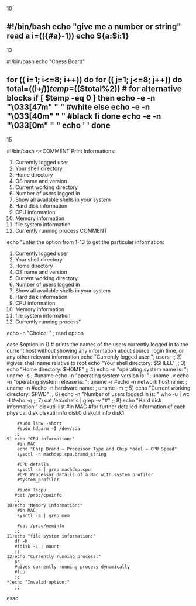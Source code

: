 10

#!/bin/bash
echo "give me a number or string"
read a
i=$((${#a}-1))
echo ${a:$i:1}
------------------------------------------------

13

#!/bin/bash
echo "Chess Board"

for (( i=1; i<=8; i++))
do
        for (( j=1; j<=8; j++))
        do
                total=$(($i+$j))
                temp=$(($total%2))
                # for alternative blocks
                if [ $temp -eq 0 ]
                then
                        echo -e -n "\033[47m" " "  #white
                else
                        echo -e -n "\033[40m" " " #black
                fi
        done
        echo -e -n "\033[0m" " "
        echo ' '
done
-------------------------------------

15

#!/bin/bash
<<COMMENT
Print Informations:
1. Currently logged user
2. Your shell directory
3. Home directory
4. OS name and version
5. Current working directory
6. Number of users logged in
7. Show all available shells in your system
8. Hard disk information
9. CPU information
10. Memory information
11. file system information
12. Currently running process
COMMENT

echo "Enter the option from 1-13 to get the particular information:
1. Currently logged user
2. Your shell directory
3. Home directory
4. OS name and version
5. Current working directory
6. Number of users logged in
7. Show all available shells in your system
8. Hard disk information
9. CPU information
10. Memory information
11. file system information
12. Currently running process"

echo -n "Choice: " ; read option

case $option in
	1) # prints the names of the users currently logged in to the current host without showing any information about source, login time, or any other relevant information 
	   echo "Currently logged user:"; users;
	   ;;
	2) #gives shell name relative to root
	   echo "Your shell directory: $SHELL"
	   ;;
	3) echo "Home directory: $HOME"
	   ;;
	4) echo -n "operating system name is:  "; uname -s ; #uname
  	   echo -n "operating system version is:  "; uname -v
	   echo -n "operating system release is:  "; uname -r
        #echo -n network hostname: ; uname -n
	   #echo -n hardware name: ; uname -m
     	   ;; 
	5) echo "Current working directory: $PWD"
   	   ;;
	6) echo -n "Number of users logged in is: "
   	   who -u | wc -l
	   #who -q
	   ;;
	7) cat /etc/shells | grep -v "#"
	   ;;
	8) echo "Hard disk information:"
        diskutil list #in MAC
        #for further detailed information of each physical disk
        diskutil info disk0
        diskutil info disk1

        #sudo lshw -short
	    #sudo hdparm -I /dev/sda
	   ;; 
	9) echo "CPU information:"
        #in MAC
        echo "Chip Brand – Processor Type and Chip Model – CPU Speed"
        sysctl -n machdep.cpu.brand_string

        #CPU details
        sysctl -a | grep machdep.cpu
        #CPU Processor Details of a Mac with system_profiler
        #system_profiler

        #sudo lscpu
	   #cat /proc/cpuinfo
	   ;;
	10)echo "Memory information:"
        #in MAC
        sysctl -a | grep mem

        #cat /proc/meminfo
	   ;;
	11)echo "file system information:"
	   df -H
	   #fdisk -1 ; mount
	   ;;
	12)echo "Currently running process:"
	   ps
 	   #gives currently running process dynamically
	   #top 
	   ;; 
	*)echo "Invalid option:"
	   ;;
esac

